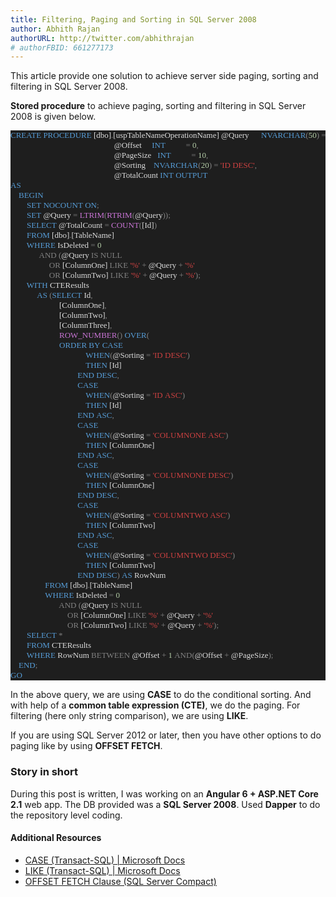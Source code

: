 ```yaml
---
title: Filtering, Paging and Sorting in SQL Server 2008
author: Abhith Rajan
authorURL: http://twitter.com/abhithrajan
# authorFBID: 661277173
---
```


This article provide one solution to achieve server side paging, sorting and filtering in SQL Server 2008.

<!--truncate-->

**Stored procedure** to achieve paging, sorting and filtering in SQL Server 2008 is given below.

<pre style="font-family:Consolas;font-size:13px;color:gainsboro;background:#1e1e1e;"><span style="color:#569cd6;">CREATE</span>&nbsp;<span style="color:#569cd6;">PROCEDURE</span>&nbsp;[dbo]<span style="color:#818181;">.</span>[uspTableNameOperationName]&nbsp;@Query&nbsp;&nbsp;&nbsp;&nbsp;&nbsp;&nbsp;<span style="color:#569cd6;">NVARCHAR</span><span style="color:#818181;">(</span><span style="color:#b5cea8;">50</span><span style="color:#818181;">)</span>&nbsp;<span style="color:#818181;">=</span>&nbsp;<span style="color:#818181;">NULL,</span>&nbsp;
												&nbsp;&nbsp;&nbsp;@Offset&nbsp;&nbsp;&nbsp;&nbsp;&nbsp;<span style="color:#569cd6;">INT</span>&nbsp;&nbsp;&nbsp;&nbsp;&nbsp;&nbsp;&nbsp;&nbsp;&nbsp;&nbsp;<span style="color:#818181;">=</span>&nbsp;<span style="color:#b5cea8;">0</span><span style="color:#818181;">,</span>&nbsp;
												&nbsp;&nbsp;&nbsp;@PageSize&nbsp;&nbsp;&nbsp;<span style="color:#569cd6;">INT</span>&nbsp;&nbsp;&nbsp;&nbsp;&nbsp;&nbsp;&nbsp;&nbsp;&nbsp;&nbsp;<span style="color:#818181;">=</span>&nbsp;<span style="color:#b5cea8;">10</span><span style="color:#818181;">,</span>&nbsp;
												&nbsp;&nbsp;&nbsp;@Sorting&nbsp;&nbsp;&nbsp;&nbsp;<span style="color:#569cd6;">NVARCHAR</span><span style="color:#818181;">(</span><span style="color:#b5cea8;">20</span><span style="color:#818181;">)</span>&nbsp;<span style="color:#818181;">=</span>&nbsp;<span style="color:#cb4141;">&#39;ID&nbsp;DESC&#39;</span><span style="color:#818181;">,</span>&nbsp;
												&nbsp;&nbsp;&nbsp;@TotalCount&nbsp;<span style="color:#569cd6;">INT</span>&nbsp;<span style="color:#569cd6;">OUTPUT</span>
<span style="color:#569cd6;">AS</span>
	<span style="color:#569cd6;">BEGIN</span>
		<span style="color:#569cd6;">SET</span>&nbsp;<span style="color:#569cd6;">NOCOUNT</span>&nbsp;<span style="color:#569cd6;">ON</span><span style="color:#818181;">;</span>
		<span style="color:#569cd6;">SET</span>&nbsp;@Query&nbsp;<span style="color:#818181;">=</span>&nbsp;<span style="color:#c975d5;">LTRIM</span><span style="color:#818181;">(</span><span style="color:#c975d5;">RTRIM</span><span style="color:#818181;">(</span>@Query<span style="color:#818181;">));</span>
		<span style="color:#569cd6;">SELECT</span>&nbsp;@TotalCount&nbsp;<span style="color:#818181;">=</span>&nbsp;<span style="color:#c975d5;">COUNT</span><span style="color:#818181;">(</span>[Id]<span style="color:#818181;">)</span>
		<span style="color:#569cd6;">FROM</span>&nbsp;[dbo]<span style="color:#818181;">.</span>[TableName]
		<span style="color:#569cd6;">WHERE</span>&nbsp;IsDeleted&nbsp;<span style="color:#818181;">=</span>&nbsp;<span style="color:#b5cea8;">0</span>
			&nbsp;&nbsp;<span style="color:#818181;">AND</span><span style="color:#569cd6;">&nbsp;</span><span style="color:#818181;">(</span>@Query&nbsp;<span style="color:#818181;">IS</span>&nbsp;<span style="color:#818181;">NULL</span>
				&nbsp;&nbsp;&nbsp;<span style="color:#818181;">OR</span>&nbsp;[ColumnOne]&nbsp;<span style="color:#818181;">LIKE</span>&nbsp;<span style="color:#cb4141;">&#39;%&#39;</span>&nbsp;<span style="color:#818181;">+</span>&nbsp;@Query&nbsp;<span style="color:#818181;">+</span>&nbsp;<span style="color:#cb4141;">&#39;%&#39;</span>
				&nbsp;&nbsp;&nbsp;<span style="color:#818181;">OR</span>&nbsp;[ColumnTwo]&nbsp;<span style="color:#818181;">LIKE</span>&nbsp;<span style="color:#cb4141;">&#39;%&#39;</span>&nbsp;<span style="color:#818181;">+</span>&nbsp;@Query&nbsp;<span style="color:#818181;">+</span>&nbsp;<span style="color:#cb4141;">&#39;%&#39;</span><span style="color:#818181;">);</span>
		<span style="color:#569cd6;">WITH</span>&nbsp;CTEResults
			&nbsp;<span style="color:#569cd6;">AS&nbsp;</span><span style="color:#818181;">(</span><span style="color:#569cd6;">SELECT</span>&nbsp;Id<span style="color:#818181;">,</span>&nbsp;
						[ColumnOne]<span style="color:#818181;">,</span>&nbsp;
						[ColumnTwo]<span style="color:#818181;">,</span>&nbsp;
						[ColumnThree]<span style="color:#818181;">,</span>&nbsp;
						<span style="color:#c975d5;">ROW_NUMBER</span><span style="color:#818181;">()</span>&nbsp;<span style="color:#569cd6;">OVER</span><span style="color:#818181;">(</span>
						<span style="color:#569cd6;">ORDER</span>&nbsp;<span style="color:#569cd6;">BY</span>&nbsp;<span style="color:#569cd6;">CASE</span>
									&nbsp;<span style="color:#569cd6;">WHEN</span><span style="color:#818181;">(</span>@Sorting&nbsp;<span style="color:#818181;">=</span>&nbsp;<span style="color:#cb4141;">&#39;ID&nbsp;DESC&#39;</span><span style="color:#818181;">)</span>
									&nbsp;<span style="color:#569cd6;">THEN</span>&nbsp;[Id]
								&nbsp;<span style="color:#569cd6;">END</span>&nbsp;<span style="color:#569cd6;">DESC</span><span style="color:#818181;">,</span>
								&nbsp;<span style="color:#569cd6;">CASE</span>
									&nbsp;<span style="color:#569cd6;">WHEN</span><span style="color:#818181;">(</span>@Sorting&nbsp;<span style="color:#818181;">=</span>&nbsp;<span style="color:#cb4141;">&#39;ID&nbsp;ASC&#39;</span><span style="color:#818181;">)</span>
									&nbsp;<span style="color:#569cd6;">THEN</span>&nbsp;[Id]
								&nbsp;<span style="color:#569cd6;">END</span>&nbsp;<span style="color:#569cd6;">ASC</span><span style="color:#818181;">,</span>
								&nbsp;<span style="color:#569cd6;">CASE</span>
									&nbsp;<span style="color:#569cd6;">WHEN</span><span style="color:#818181;">(</span>@Sorting&nbsp;<span style="color:#818181;">=</span>&nbsp;<span style="color:#cb4141;">&#39;COLUMNONE&nbsp;ASC&#39;</span><span style="color:#818181;">)</span>
									&nbsp;<span style="color:#569cd6;">THEN</span>&nbsp;[ColumnOne]
								&nbsp;<span style="color:#569cd6;">END</span>&nbsp;<span style="color:#569cd6;">ASC</span><span style="color:#818181;">,</span>
								&nbsp;<span style="color:#569cd6;">CASE</span>
									&nbsp;<span style="color:#569cd6;">WHEN</span><span style="color:#818181;">(</span>@Sorting&nbsp;<span style="color:#818181;">=</span>&nbsp;<span style="color:#cb4141;">&#39;COLUMNONE&nbsp;DESC&#39;</span><span style="color:#818181;">)</span>
									&nbsp;<span style="color:#569cd6;">THEN</span>&nbsp;[ColumnOne]
								&nbsp;<span style="color:#569cd6;">END</span>&nbsp;<span style="color:#569cd6;">DESC</span><span style="color:#818181;">,</span>
								&nbsp;<span style="color:#569cd6;">CASE</span>
									&nbsp;<span style="color:#569cd6;">WHEN</span><span style="color:#818181;">(</span>@Sorting&nbsp;<span style="color:#818181;">=</span>&nbsp;<span style="color:#cb4141;">&#39;COLUMNTWO&nbsp;ASC&#39;</span><span style="color:#818181;">)</span>
									&nbsp;<span style="color:#569cd6;">THEN</span>&nbsp;[ColumnTwo]
								&nbsp;<span style="color:#569cd6;">END</span>&nbsp;<span style="color:#569cd6;">ASC</span><span style="color:#818181;">,</span>
								&nbsp;<span style="color:#569cd6;">CASE</span>
									&nbsp;<span style="color:#569cd6;">WHEN</span><span style="color:#818181;">(</span>@Sorting&nbsp;<span style="color:#818181;">=</span>&nbsp;<span style="color:#cb4141;">&#39;COLUMNTWO&nbsp;DESC&#39;</span><span style="color:#818181;">)</span>
									&nbsp;<span style="color:#569cd6;">THEN</span>&nbsp;[ColumnTwo]
								&nbsp;<span style="color:#569cd6;">END</span>&nbsp;<span style="color:#569cd6;">DESC</span><span style="color:#818181;">)</span>&nbsp;<span style="color:#569cd6;">AS</span>&nbsp;RowNum
				&nbsp;<span style="color:#569cd6;">FROM</span>&nbsp;[dbo]<span style="color:#818181;">.</span>[TableName]
				&nbsp;<span style="color:#569cd6;">WHERE</span>&nbsp;IsDeleted&nbsp;<span style="color:#818181;">=</span>&nbsp;<span style="color:#b5cea8;">0</span>
						<span style="color:#818181;">AND</span><span style="color:#569cd6;">&nbsp;</span><span style="color:#818181;">(</span>@Query&nbsp;<span style="color:#818181;">IS</span>&nbsp;<span style="color:#818181;">NULL</span>
							<span style="color:#818181;">OR</span>&nbsp;[ColumnOne]&nbsp;<span style="color:#818181;">LIKE</span>&nbsp;<span style="color:#cb4141;">&#39;%&#39;</span>&nbsp;<span style="color:#818181;">+</span>&nbsp;@Query&nbsp;<span style="color:#818181;">+</span>&nbsp;<span style="color:#cb4141;">&#39;%&#39;</span>
							<span style="color:#818181;">OR</span>&nbsp;[ColumnTwo]&nbsp;<span style="color:#818181;">LIKE</span>&nbsp;<span style="color:#cb4141;">&#39;%&#39;</span>&nbsp;<span style="color:#818181;">+</span>&nbsp;@Query&nbsp;<span style="color:#818181;">+</span>&nbsp;<span style="color:#cb4141;">&#39;%&#39;</span><span style="color:#818181;">);</span>
		<span style="color:#569cd6;">SELECT</span>&nbsp;<span style="color:#818181;">*</span>
		<span style="color:#569cd6;">FROM</span>&nbsp;CTEResults
		<span style="color:#569cd6;">WHERE</span>&nbsp;RowNum&nbsp;<span style="color:#818181;">BETWEEN</span>&nbsp;@Offset&nbsp;<span style="color:#818181;">+</span>&nbsp;<span style="color:#b5cea8;">1</span>&nbsp;<span style="color:#818181;">AND(</span>@Offset&nbsp;<span style="color:#818181;">+</span>&nbsp;@PageSize<span style="color:#818181;">);</span>
	<span style="color:#569cd6;">END</span><span style="color:#818181;">;</span>
<span style="color:#569cd6;">GO</span></pre>

In the above query, we are using **CASE** to do the conditional sorting. And with help of a **common table expression (CTE)**, we do the paging. For filtering (here only string comparison), we are using **LIKE**.

If you are using SQL Server 2012 or later, then you have other options to do paging like by using **OFFSET FETCH**.

### Story in short

During this post is written, I was working on an **Angular 6 + ASP.NET Core 2.1** web app. The DB provided was a **SQL Server 2008**. Used **Dapper** to do the repository level coding.

#### Additional Resources

- [CASE (Transact-SQL) | Microsoft Docs](https://docs.microsoft.com/en-us/sql/t-sql/language-elements/case-transact-sql?view=sql-server-2017)
- [LIKE (Transact-SQL) | Microsoft Docs](https://docs.microsoft.com/en-us/sql/t-sql/language-elements/like-transact-sql?view=sql-server-2017)
- [OFFSET FETCH Clause (SQL Server Compact)](<https://technet.microsoft.com/en-us/library/gg699618(v=sql.110).aspx>)
